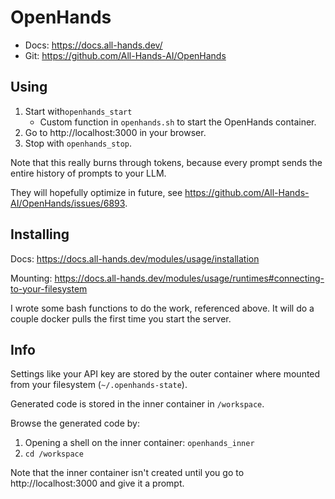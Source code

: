 # OpenHands

* Docs: https://docs.all-hands.dev/
* Git: https://github.com/All-Hands-AI/OpenHands

## Using

1. Start with`openhands_start`
    * Custom function in `openhands.sh` to start the OpenHands container.
2. Go to http://localhost:3000 in your browser.
3. Stop with `openhands_stop`.

Note that this really burns through tokens, because every prompt sends the entire history of prompts to your LLM.

They will hopefully optimize in future, see https://github.com/All-Hands-AI/OpenHands/issues/6893.


## Installing

Docs: https://docs.all-hands.dev/modules/usage/installation

Mounting: https://docs.all-hands.dev/modules/usage/runtimes#connecting-to-your-filesystem

I wrote some bash functions to do the work, referenced above. It will do a couple docker pulls the first time you start the server.


## Info

Settings like your API key are stored by the outer container where mounted from your filesystem (`~/.openhands-state`).

Generated code is stored in the inner container in `/workspace`.

Browse the generated code by:
1. Opening a shell on the inner container: `openhands_inner`
2. `cd /workspace`

Note that the inner container isn't created until you go to http://localhost:3000 and give it a prompt.

